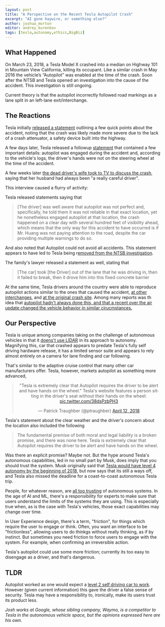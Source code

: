 ```yaml
---
layout: post
title: "A Perspective on the Recent Tesla Autopilot Crash"
excerpt: "AI gone haywire, or something else?"
author: joshua_morton
editor: andrey_kurenkov
tags: [tesla,autonomy,ethics,BigBiz]
---
```


## What Happened

On March 23, 2018, a Tesla Model X crashed into a median on Highway 101 in
Mountain View California, killing its occupant. Like a similar crash in May 2016
the vehicle’s “Autopilot” was enabled at the time of the crash. Soon after the
NTSB and Tesla opened an investigation into the cause of the accident. This
investigation is still ongoing.

Current theory is that the autopilot incorrectly followed road markings as a
lane split in an left-lane exit/interchange.

## The Reactions

Tesla initially [released a
statement](https://www.tesla.com/blog/what-we-know-about-last-weeks-accident)
outlining a few quick points about the accident, noting that the crash was
likely made more severe due to the lack of a crash attenuator, a safety device
built into the highway.

A few days later, Tesla released a followup
[statement](https://www.tesla.com/blog/update-last-week%E2%80%99s-accident) that
contained a few important details: autopilot was engaged during the accident
and, according to the vehicle's logs, the driver's hands were not on the
steering wheel at the time of the accident.

A few weeks later [the dead driver's wife took to TV to discuss the
crash](http://abcnews.go.com/US/wife-tesla-crash-victim-speaks-tragedy-happen-family/story?id=54392855),
saying that her husband had always been "a really careful driver".

This interview caused a flurry of activity:

Tesla released statements saying that 

> [The driver] was well aware that autopilot was not perfect and, specifically,
> he told them it was not reliable in that exact location, yet he nonetheless
> engaged autopilot at that location, the crash happened on a clear day with
> several hundred feet of visibility ahead, which means that the only way for
> this accident to have occurred is if Mr. Huang was not paying attention to the
> road, despite the car providing multiple warnings to do so.

And also noted that Autopilot could not avoid all accidents. This statement
appears to have led to Tesla being r[emoved from the NTSB
investigation](https://www.bloomberg.com/news/articles/2018-04-12/tesla-withdraws-from-ntsb-crash-probe-over-autopilot-data-flap).

The family's lawyer released a statement as well, stating that

> [The car] took [the Driver] out of the lane that he was driving in, then it
> failed to break, then it drove him into this fixed concrete barrier

At the same time, Tesla drivers around the country were able to reproduce
autopilot actions similar to the ones that caused the accident, [at other
interchanges](https://www.youtube.com/watch?v=6QCF8tVqM3I), and [at the original
crash site](https://www.youtube.com/watch?v=VVJSjeHDvfY). Among many reports was
th idea that [autopilot hadn't always done this, and that a recent over the air
update changed the vehicle behavior in similar
cirucmstances.](https://www.reddit.com/r/teslamotors/comments/8a0jfh/autopilot_barrier_lust_201812/)

## Our Perspective

Tesla is unique among companies taking on the challenge of autonomous vehicles
in that it [doens't use
LIDAR](https://www.tesla.com/blog/all-tesla-cars-being-produced-now-have-full-self-driving-hardware)
in its approach to autonomy. Magnifying this, car that crashed appears to
predate Tesla's fully self driving hardware release, it has a limited sensor
suite and appears to rely almost entirely on a camera for lane finding and car
following.

That's similar to the adaptive cruise control that many other car manufacturers
offer. Tesla, however, markets autopilot as something more advanced, 

<center>
<blockquote class="twitter-tweet" data-lang="en"><p lang="en"
dir="ltr">&quot;Tesla is extremely clear that Autopilot requires the driver to
be alert and have hands on the wheel.&quot; Tesla&#39;s website features a
person sitting in the driver&#39;s seat without their hands on the wheel: <a
href="https://t.co/38dsPzbPH3">pic.twitter.com/38dsPzbPH3</a></p>&mdash; Patrick
Traughber (@ptraughber) <a
href="https://twitter.com/ptraughber/status/984263154954743808?ref_src=twsrc%5Etfw">April
12, 2018</a></blockquote>
<script async src="https://platform.twitter.com/widgets.js" charset="utf-8"></script>
</center>

Tesla's statement about the clear weather and the driver's concern about the
location also included the following

> The fundamental premise of both moral and legal liability is a broken promise,
> and there was none here. Tesla is extremely clear that Autopilot requires the
> driver to be alert and have hands on the wheel.

Was there an explicit promise? Maybe not. But the hype around Tesla's autonomous
capabilities, led in no small part by Musk, does imply that you should trust the
system. Musk originally said that [Tesla would have level 4 autonomy by the
beginning of
2018](https://electrek.co/2017/12/08/elon-musk-tesla-self-driving-timeline/),
but now says that its still a ways off, and Tesla also missed the deadline for a
coast-to-coast autonomous Tesla trip.

People, for whatever reason, are [all too
trusting](https://www.forbes.com/sites/kalevleetaru/2016/04/30/why-do-we-trust-gps-more-than-we-trust-ourselves/#656566b82c42)
of autonomous systems. In the age of AI and ML, there's a responsibility for
experts to make sure that users understand the limits of the systems they are
using. This is especially true when, as is the case with Tesla's vehicles, those
exact capabilities may change over time.

In User Experience design, there's a term, "friction", for things which require
the user to engage or think. Often, you want an interface to be "frictionless",
allowing users to do thinkgs without really thinking, as if by instinct. But
sometimes you need friction to force users to engage with the system. For
example, when confirming an irreversible action.

Tesla's autopilot could use some more friction; currently its too easy to
disengage as a driver, and that's dangerous.

## TLDR

Autopilot worked as one would expect a [level 2 self driving car to
work](https://www.techrepublic.com/article/autonomous-driving-levels-0-to-5-understanding-the-differences/).
However (given current information) this gave the driver a false sense of
security. Tesla may have a responsibility to, ironically, make its users trust
its product less.

*Josh works at Google, whose sibling company, Waymo, is a competitor to Tesla in
the autonomous vehicle space, but the opinions expressed here are his own.*
